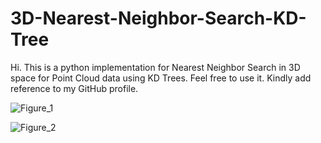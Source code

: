 # 3D-Nearest-Neighbor-Search-KD-Tree
Hi. This is a python implementation for Nearest Neighbor Search in 3D space for Point Cloud data using KD Trees. Feel free to use it. Kindly add reference to my GitHub profile.


![Figure_1](https://user-images.githubusercontent.com/43132183/200412915-d8a483c6-0f8b-4c43-af4a-061754d53305.png)


![Figure_2](https://user-images.githubusercontent.com/43132183/200426004-a722f90e-3556-477f-b953-31e192d20a37.png)
